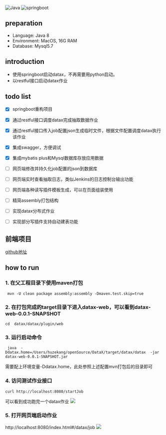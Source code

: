 ![Java](https://woolson.gitee.io/npmer-badge/Java-555555-1.8-44cc11-check-ffffff-square-gradient-shadow.svg)
![springboot](https://woolson.gitee.io/npmer-badge/springboot-555555-2.x-44cc11-check-ffffff-square-gradient-shadow.svg)
## preparation
- Language: Java 8
- Environment: MacOS, 16G RAM
- Database: Mysql5.7

## introduction
- 使用springboot启动datax，不再需要用python启动。
- 以restful接口启动datax作业

## todo list

* [x] springboot重构项目
* [x] 通过restful接口调度datax完成抽取数据作业
* [x] 通过restful接口传入job配置json生成临时文件，根据文件配置调度datax执行该作业
* [x] 集成swagger，方便调试
* [x] 集成mybatis plus和Mysql数据库存放应用数据
* [ ] 网页端修改并持久化job配置的json到数据库
* [ ] 网页端实时查看抽取日志，类似Jenkins的日志控制台输出功能
* [ ] 网页端各种读写插件模板生成，可以在页面组装使用
* [ ] 精简assembly打包结构
* [ ] 实现datax分布式作业
* [ ] 实现部分写插件支持自动建表功能


## 前端项目
[github地址](https://github.com/zhouhongfa/datax-vue-admin.git)
## how to run
### 1. 在父工程目录下使用maven打包
```
 mvn -U clean package assembly:assembly -Dmaven.test.skip=true 
```

### 2. 在打包完成的target目录下进入datax-web，可以看到datax-web-0.0.1-SNAPSHOT
```
cd  datax/datax/plugin/web
```

### 3. 运行启动命令
```
 java  -Ddatax.home=/Users/huzekang/openSource/DataX/target/datax/datax  -jar datax-web-0.0.1-SNAPSHOT.jar
```
需要配上环境变量-Ddatax.home，此处参照上述配置mvn打包后的目录即可

### 4. 访问测试作业接口
```
curl http://localhost:8080/startJob
```
可以看到成功跑完一个datax作业
![](https://raw.githubusercontent.com/peter1040080742/picbed/master/20190505162333.png)

### 5. 打开网页端启动作业
http://localhost:8080/index.html#/datax/job
![](https://raw.githubusercontent.com/huzekang/picbed/master/20190617120207.png)